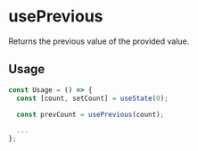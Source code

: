 # usePrevious

Returns the previous value of the provided value.

## Usage

```ts
const Usage = () => {
  const [count, setCount] = useState(0);

  const prevCount = usePrevious(count);

  ...
};
```
